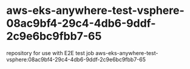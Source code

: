 # aws-eks-anywhere-test-vsphere-08ac9bf4-29c4-4db6-9ddf-2c9e6bc9fbb7-65
repository for use with E2E test job aws-eks-anywhere-test-vsphere:08ac9bf4-29c4-4db6-9ddf-2c9e6bc9fbb7-65

